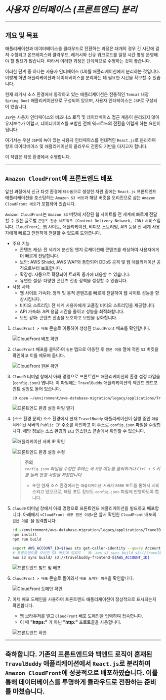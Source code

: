 # ***사용자 인터페이스 (프론트엔드) 분리***

---

## **개요 및 목표**

애플리케이션과 데이터베이스를 클라우드로 전환하는 과정은 대개의 경우 긴 시간에 걸쳐 수행되고 온프레미스와 클라우드, 레거시와 신규 워크로드를 일정 시간 병행 운영해야 할 필요가 많습니다. 따라서 이러한 과정은 단계적으로 수행하는 것이 좋습니다.

이러한 단계 중 하나는 사용자 인터페이스 (UI)를 애플리케이션에서 분리하는 것입니다. 이렇게 하면 애플리케이션과 데이터베이스를 분리하는 데 필요한 시간을 확보할 수 있습니다.

현재 레거시 소스 환경에서 동작하고 있는 애플리케이션은 전통적인 ```Tomcat``` 내장 ```Spring Boot``` 애플리케이션으로 구성되어 있으며, 사용자 인터페이스는 ```JSP```로 구성되어 있습니다.

```JSP```는 사용자 인터페이스와 비즈니스 로직 및 데이터베이스 접근 계층이 분리되지 않아 유지보수가 어렵고, 데이터베이스를 포함한 전체 워크로드의 전환을 어렵게 하는 요인이 됩니다.

여기서는 우선 ```JSP```에 녹아 있는 사용자 인터페이스를 현대적인 ```React.js```로 분리하여 향후 데이터베이스 및 애플리케이션의 클라우드 전환의 기반을 다지고자 합니다.

이 작업은 타겟 환경에서 수행합니다.

---

## ```Amazon CloudFront```에 프론트엔드 배포

앞선 과정에서 신규 타겟 환경에 ```테라폼```으로 생성한 자원 중에는 ```React.js``` 프론트엔드 애플리케이션을 호스팅하는 ```Amazon S3 버킷```과 해당 버킷을 오리진으로 삼는 ```Amazon CloudFront 배포```가 포함되어 있습니다.

```Amazon CloudFront```는 ```Amazon S3``` 버킷에 저장된 웹 사이트를 전 세계에 빠르게 전달할 수 있는 글로벌 ```콘텐츠 전송 네트워크 (Content Delivery Network, CDN)``` 서비스입니다. ```CloudFront```는 웹 사이트, 애플리케이션, 비디오 스트리밍, API 등을 전 세계 사용자에게 빠르고 안전하게 전달할 수 있도록 도와줍니다.

* 주요 기능
  * 콘텐츠 캐싱: 전 세계에 분산된 엣지 로케이션에 콘텐츠를 캐싱하여 사용자에게 더 빠르게 전달합니다.
  * 보안: AWS Shield, AWS WAF와 통합되어 DDoS 공격 및 웹 애플리케이션 공격으로부터 보호합니다.
  * 확장성: 자동으로 확장되어 트래픽 증가에 대응할 수 있습니다.
  * 유연한 설정: 다양한 콘텐츠 전송 정책을 설정할 수 있습니다.
* 사용 사례
  * 웹 사이트 가속화: 정적 및 동적 콘텐츠를 빠르게 전달하여 웹 사이트 성능을 향상시킵니다.
  * 비디오 스트리밍: 전 세계 사용자에게 고품질 비디오 스트리밍을 제공합니다.
  * API 가속화: API 응답 시간을 줄이고 성능을 최적화합니다.
  * 보안 강화: 콘텐츠 전송을 보호하고 보안을 강화합니다.

1. ```CloudFront > 배포``` 콘솔로 이동하여 생성된 ```CloudFront``` 배포를 확인합니다.

    ![CloudFront 배포 확인](../../images/cloudfront-distribution.png)

2. ```CloudFront``` 배포를 클릭하여 ```원본``` 탭으로 이동한 후 ```원본 이름``` 열에 적힌 ```S3``` 버킷을 확인하고 이를 메모해 둡니다.

    ![CloudFront 원본 확인](../../images/cloudfront-origin.png)

3. ```Cloud9``` 터미널 창에서 아래 명령으로 프론트엔드 애플리케이션의 환경 설정 파일을 (```config.json```) 엽니다. 이 파일에는 ```TravelBuddy``` 애플리케이션의 백엔드 엔드포인트 설정도 들어 있습니다.

    ```bash
    c9 open ~/environment/aws-database-migration/legacy/applications/TravelBuddy/ui/src/config.json
    ```

    ![프론트엔드 환경 설정 파일 열기](../../images/frontend-config-open.png)

4. (소스 환경 문의) 소스 환경에서 현재 ```TravelBuddy``` 애플리케이션이 실행 중인 ```애플리케이션``` 서버의 ```Public IP``` 주소를 확인하고 이 주소로 ```config.json``` 파일을 수정합니다. 해당 정보는 소스 환경의 ```EC2``` 인스턴스 콘솔에서 확인할 수 있습니다.

    ![애플리케이션 서버 IP 확인](../../images/source-application-server-ip.png)

    ![프론트엔드 환경 설정 수정](../../images/frontend-config-edit.png)

    > **주의**<br>
    > *```config.json``` 파일을 수정한 후에는 꼭 ```저장``` 메뉴를 클릭하거나 ```Ctrl + S``` 키를 눌러 변경 사항을 저장합니다.*
    > * 또한 현재 소스 환경에서는 ```애플리케이션 서버```가 ```8080``` 포트를 통해서 서비스되고 있으므로, 해당 포트 정보도 ```config.json``` 파일에 반영하도록 합니다. 

5. ```Cloud9``` 터미널 창에서 아래 명령으로 프론트엔드 애플리케이션을 빌드하고 배포합니다. 아래에서 ```<CloudFront 배포 원본 이름>```은 앞서 확인한 ```CloudFront``` 배포의 ```원본 이름 ```을 입력합니다.

    ```bash
    cd ~/environment/aws-database-migration/legacy/applications/TravelBuddy/ui
    npm install
    npm run build
    ```
        
    ```bash
    export AWS_ACCOUNT_ID=$(aws sts get-caller-identity --query Account --output=text) && echo $AWS_ACCOUNT_ID
    # 프론트엔드를 오리진 S3 버킷에 업로드 - 예: aws s3 sync build s3://travelbuddy-frontend-537682470830
    aws s3 sync build/ s3://travelbuddy-frontend-${AWS_ACCOUNT_ID}
    ```

    ![프론트엔드 빌드 및 배포](../../images/frontend-build-deploy.png)

6. ```CloudFront > 배포``` 콘솔로 돌아와서 ```배포 도메인 이름```을 확인합니다.

    ![CloudFront 도메인 확인](../../images/cloudfront-domain.png)

7. 이제 배포 도메인을 사용하여 프론트엔드 애플리케이션이 정상적으로 표시되는지 확인합니다.
    * 웹 브라우저를 열고 ```CloudFront``` 배포 도메인을 입력하여 접속합니다.
    * 이 때 **"https:"** 가 아닌 **"http:"** 프로토콜을 사용합니다.

    ![프론트엔드 확인](../../images/frontend-verify.png)

---

## 축하합니다. 기존의 프론트엔드와 백엔드 로직이 혼재된 ```TravelBuddy``` 애플리케이션에서 ```React.js```로 분리하여 ```Amazon CloudFront```에 성공적으로 배포하였습니다. 이를 통해 데이터베이스를 투명하게 클라우드로 전환하는 준비를 마쳤습니다.
